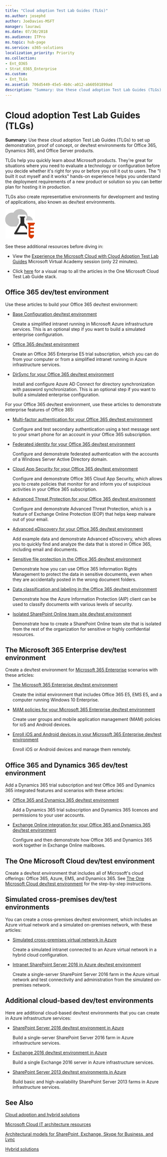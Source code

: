 ```yaml
---
title: "Cloud adoption Test Lab Guides (TLGs)"
ms.author: josephd
author: JoeDavies-MSFT
manager: laurawi
ms.date: 07/30/2018
ms.audience: ITPro
ms.topic: hub-page
ms.service: o365-solutions
localization_priority: Priority
ms.collection: 
- Ent_O365
- Strat_O365_Enterprise
ms.custom:
- Ent_TLGs
ms.assetid: 706d5449-45e5-4b0c-a012-ab60501899ad
description: "Summary: Use these cloud adoption Test Lab Guides (TLGs) to set up demonstration, proof of concept, or dev/test environments for Office 365, Dynamics 365, and Office Server products."
---
```


# Cloud adoption Test Lab Guides (TLGs)

 **Summary:** Use these cloud adoption Test Lab Guides (TLGs) to set up demonstration, proof of concept, or dev/test environments for Office 365, Dynamics 365, and Office Server products.
  
TLGs help you quickly learn about Microsoft products. They're great for situations where you need to evaluate a technology or configuration before you decide whether it's right for you or before you roll it out to users. The "I built it out myself and it works" hands-on experience helps you understand the deployment requirements of a new product or solution so you can better plan for hosting it in production.
  
TLGs also create representative environments for development and testing of applications, also known as dev/test environments.
  
![Test Lab Guides in the Microsoft Cloud](images/24ad0d1b-3274-40fb-972a-b8188b7268d1.png)
  
See these additional resources before diving in:
  
- View the [Experience the Microsoft Cloud with Cloud Adoption Test Lab Guides](https://mva.microsoft.com/en-US/training-courses/experience-the-microsoft-cloud-with-cloud-adoption-test-lab-guides-17960?l=LXNRdhSLE_1000115881 ) Microsoft Virtual Academy session (only 22 minutes).
    
- Click [here](http://aka.ms/catlgstack) for a visual map to all the articles in the One Microsoft Cloud Test Lab Guide stack.
    
## Office 365 dev/test environment

Use these articles to build your Office 365 dev/test environment:
  
- [Base Configuration dev/test environment](base-configuration-dev-test-environment.md)
    
    Create a simplified intranet running in Microsoft Azure infrastructure services. This is an optional step if you want to build a simulated enterprise configuration.
    
- [Office 365 dev/test environment](office-365-dev-test-environment.md)
    
    Create an Office 365 Enterprise E5 trial subscription, which you can do from your computer or from a simplified intranet running in Azure infrastructure services.
    
- [DirSync for your Office 365 dev/test environment](dirsync-for-your-office-365-dev-test-environment.md)
    
    Install and configure Azure AD Connect for directory synchronization with password synchronization. This is an optional step if you want to build a simulated enterprise configuration.
    
For your Office 365 dev/test environment, use these articles to demonstrate enterprise features of Office 365:
  
- [Multi-factor authentication for your Office 365 dev/test environment](multi-factor-authentication-for-your-office-365-dev-test-environment.md)
    
    Configure and test secondary authentication using a text message sent to your smart phone for an account in your Office 365 subscription.
    
- [Federated identity for your Office 365 dev/test environment](federated-identity-for-your-office-365-dev-test-environment.md)
    
    Configure and demonstrate federated authentication with the accounts of a Windows Server Active Directory domain.
    
- [Cloud App Security for your Office 365 dev/test environment](cloud-app-security-for-your-office-365-dev-test-environment.md)
    
    Configure and demonstrate Office 365 Cloud App Security, which allows you to create policies that monitor for and inform you of suspicious activities in your Office 365 subscription.
    
- [Advanced Threat Protection for your Office 365 dev/test environment](advanced-threat-protection-for-your-office-365-dev-test-environment.md)
    
    Configure and demonstrate Advanced Threat Protection, which is a feature of Exchange Online Protection (EOP) that helps keep malware out of your email.
    
- [Advanced eDiscovery for your Office 365 dev/test environment](advanced-ediscovery-for-your-office-365-dev-test-environment.md)
    
    Add example data and demonstrate Advanced eDiscovery, which allows you to quickly find and analyze the data that is stored in Office 365, including email and documents.
    
- [Sensitive file protection in the Office 365 dev/test environment](sensitive-file-protection-in-the-office-365-dev-test-environment.md)
    
    Demonstrate how you can use Office 365 Information Rights Management to protect the data in sensitive documents, even when they are accidentally posted in the wrong document folders.
    
- [Data classification and labeling in the Office 365 dev/test environment](data-classification-and-labeling-in-the-office-365-dev-test-environment.md)
    
    Demonstrate how the Azure Information Protection (AIP) client can be used to classify documents with various levels of security.
    
- [Isolated SharePoint Online team site dev/test environment](isolated-sharepoint-online-team-site-dev-test-environment.md)
    
    Demonstrate how to create a SharePoint Online team site that is isolated from the rest of the organization for sensitive or highly confidential resources.
    
## The Microsoft 365 Enterprise dev/test environment

Create a dev/test environment for [Microsoft 365 Enterprise](https://docs.microsoft.com/microsoft-365-enterprise/) scenarios with these articles:
  
- [The Microsoft 365 Enterprise dev/test environment](https://docs.microsoft.com/microsoft-365/enterprise/lightweight-base-configuration-microsoft-365-enterprise)
    
    Create the initial environment that includes Office 365 E5, EMS E5, and a computer running Windows 10 Enterprise.
    
- [MAM policies for your Microsoft 365 Enterprise dev/test environment](https://docs.microsoft.com/microsoft-365/enterprise/mam-policies-for-your-microsoft-365-enterprise-dev-test-environment)
    
    Create user groups and mobile application management (MAM) policies for ioS and Android devices.
    
- [Enroll iOS and Android devices in your Microsoft 365 Enterprise dev/test environment](https://docs.microsoft.com/microsoft-365/enterprise/enroll-ios-and-android-devices-in-your-microsoft-enterprise-365-dev-test-environ)
    
    Enroll iOS or Android devices and manage them remotely.
    
## Office 365 and Dynamics 365 dev/test environment

Add a Dynamics 365 trial subscription and test Office 365 and Dynamics 365 integrated features and scenarios with these articles:
  
- [Office 365 and Dynamics 365 dev/test environment](office-365-and-dynamics-365-dev-test-environment.md)
    
    Add a Dynamics 365 trial subscription and Dynamics 365 licences and permissions to your user accounts.
    
- [Exchange Online integration for your Office 365 and Dynamics 365 dev/test environment](exchange-online-integration-for-your-office-365-and-dynamics-365-dev-test-enviro.md)
    
    Configure and then demonstrate how Office 365 and Dynamics 365 work together in Exchange Online mailboxes.
    
## The One Microsoft Cloud dev/test environment

Create a dev/test environment that includes all of Microsoft's cloud offerings: Office 365, Azure, EMS, and Dynamics 365. See [The One Microsoft Cloud dev/test environment](the-one-microsoft-cloud-dev-test-environment.md) for the step-by-step instructions.
  
## Simulated cross-premises dev/test environments

You can create a cross-premises dev/test environment, which includes an Azure virtual network and a simulated on-premises network, with these articles:
  
- [Simulated cross-premises virtual network in Azure](simulated-cross-premises-virtual-network-in-azure.md)
    
    Create a simulated intranet connected to an Azure virtual network in a hybrid cloud configuration.
    
- [Intranet SharePoint Server 2016 in Azure dev/test environment](https://technet.microsoft.com/library/mt806351%28v=office.16%29.aspx)
    
    Create a single-server SharePoint Server 2016 farm in the Azure virtual network and test connectivity and administration from the simulated on-premises network.
    
## Additional cloud-based dev/test environments

Here are additional cloud-based dev/test environments that you can create in Azure infrastructure services:
  
- [SharePoint Server 2016 dev/test environment in Azure](https://technet.microsoft.com/library/mt723354.aspx)
    
    Build a single-server SharePoint Server 2016 farm in Azure infrastructure services.
    
- [Exchange 2016 dev/test environment in Azure](https://technet.microsoft.com/library/mt733070%28v=exchg.160%29.aspx)
    
    Build a single Exchange 2016 server in Azure infrastructure services.
    
- [SharePoint Server 2013 dev/test environments in Azure](http://technet.microsoft.com/library/165de4d5-8fe6-4fbb-a15b-39a8b0a0eb23.aspx)
    
    Build basic and high-availability SharePoint Server 2013 farms in Azure infrastructure services.
    
## See Also

<a name="ADD_TLGs"> </a>
[Cloud adoption and hybrid solutions](cloud-adoption-and-hybrid-solutions.md)
  
[Microsoft Cloud IT architecture resources](microsoft-cloud-it-architecture-resources.md)
  
[Architectural models for SharePoint, Exchange, Skype for Business, and Lync](architectural-models-for-sharepoint-exchange-skype-for-business-and-lync.md)
  
[Hybrid solutions](hybrid-solutions.md)


